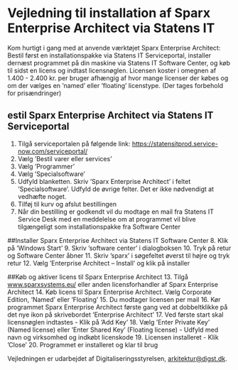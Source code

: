 
Vejledning til installation af Sparx Enterprise Architect via Statens IT
=======

Kom hurtigt i gang med at anvende værktøjet Sparx Enterprise Architect: Bestil først en installationspakke
via Statens IT Serviceportal, installer dernæst programmet på din maskine via Statens IT Software Center,
og køb til sidst en licens og indtast licensnøglen. Licensen koster i omegnen af 1.400 - 2.400 kr. per bruger
afhængig af hvor mange licenser der købes og om der vælges en ’named’ eller ’floating’ licenstype.
(Der tages forbehold for prisændringer)

## estil Sparx Enterprise Architect via Statens IT Serviceportal
1. Tilgå serviceportalen på følgende link: https://statensitprod.service-now.com/serviceportal/
2. Vælg ’Bestil varer eller services’
3. Vælg ’Programmer’
4. Vælg ’Specialsoftware’
5. Udfyld blanketten. Skriv ’Sparx Enterprise Architect’ i feltet ’Specialsoftware’. Udfyld de øvrige felter. Det er ikke nødvendigt at vedhæfte noget.
6. Tilføj til kurv og afslut bestillingen
7. Når din bestilling er godkendt vil du modtage en mail fra Statens IT Service Desk med en meddelelse om at programmet vil blive tilgængeligt som installationspakke fra Software Center

##Installer Sparx Enterprise Architect via Statens IT Software Center
8. Klik på ’Windows Start’
9. Skriv ’software center’ i dialogboksen
10. Tryk på retur og Software Center åbner
11. Skriv ’sparx’ i søgefeltet øverst til højre og tryk retur
12. Vælg ’Enterprise Architect – Install’ og klik på installer

##Køb og aktiver licens til Sparx Enterprise Architect
13. Tilgå www.sparxsystems.eu/ eller anden licensforhandler af Sparx Enterprise Architect
14. Køb licens til Sparx Enterprise Architect. Vælg Corporate Edition, ‘Named’ eller ‘Floating’
15. Du modtager licensen per mail
16. Kør programmet Sparx Enterprise Architect første gang ved at dobbeltklikke på det nye ikon på
skrivebordet ’Enterprise Architect’
17. Ved første start skal licensnøglen indtastes - Klik på ’Add Key’
18. Vælg ’Enter Private Key’ (Named license) eller ’Enter Shared Key’ (Floating license) - Udfyld med navn og virksomhed og indkøbt licenskode
19. Licensen installeret - Klik ’Close’
20. Programmet er installeret og klar til brug

Vejledningen er udarbejdet af Digitaliseringsstyrelsen, arkitektur@digst.dk. 
